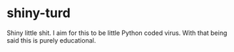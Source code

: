 # shiny-turd
Shiny little shit.
I aim for this to be little Python coded virus. With that being said this is purely educational.
